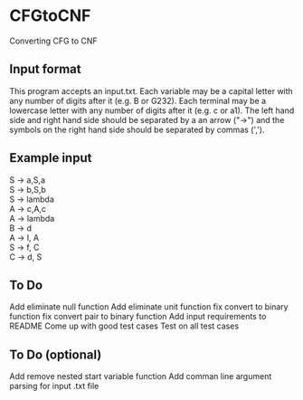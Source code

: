 # CFGtoCNF
Converting CFG to CNF

## Input format
This program accepts an input.txt. Each variable may be a capital letter with any number of digits after it (e.g. B or G232). 
Each terminal may be a lowercase letter with any number of digits after it (e.g. c or a1).
The left hand side and right hand side should be separated by a an arrow ("->") and the symbols on the right hand side should be separated by commas (',').

## Example input
S -> a,S,a<br>
S -> b,S,b<br>
S -> lambda<br>
A -> c,A,c<br>
A -> lambda<br>
B -> d<br>
A -> l, A<br>
S -> f, C<br>
C -> d, S<br>

## To Do
Add eliminate null function
Add eliminate unit function
fix convert to binary function
fix convert pair to binary function
Add input requirements to README
Come up with good test cases
Test on all test cases

## To Do (optional)
Add remove nested start variable function
Add comman line argument parsing for input .txt file

